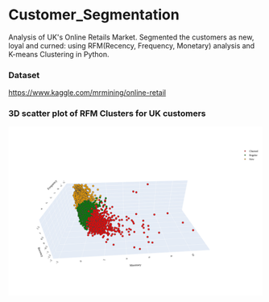 # Customer_Segmentation
Analysis of UK's Online Retails Market. Segmented the customers as new, loyal and curned: using RFM(Recency, Frequency, Monetary) analysis and K-means Clustering in Python.

### Dataset
https://www.kaggle.com/mrmining/online-retail

### 3D scatter plot of RFM Clusters for UK customers
![](https://github.com/AbdullahMakhdoom/Customer_Segmentation/blob/main/clusters.png)

  
